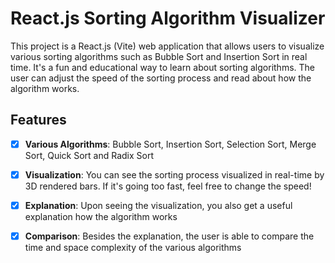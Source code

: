
# React.js Sorting Algorithm Visualizer

This project is a React.js (Vite) web application that allows users to visualize various sorting algorithms such as Bubble Sort and Insertion Sort in real time. It's a fun and educational way to learn about sorting algorithms. The user can adjust the speed of the sorting process and read about how the algorithm works.


## Features

-  [x]  **Various Algorithms**: Bubble Sort, Insertion Sort, Selection Sort, Merge Sort, Quick Sort and Radix Sort

-  [x]  **Visualization**: You can see the sorting process visualized in real-time by 3D rendered bars. If it's going too fast, feel free to change the speed!

-  [x]  **Explanation**: Upon seeing the visualization, you also get a useful explanation how the algorithm works

-  [x]  **Comparison**: Besides the explanation, the user is able to compare the time and space complexity of the various algorithms


